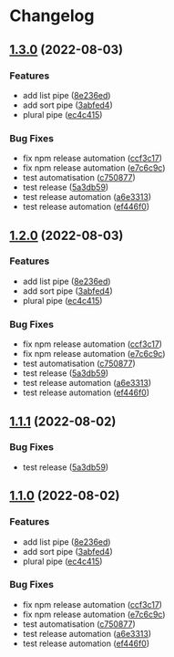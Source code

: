 # Changelog

## [1.3.0](https://github.com/haiilo/ngx-intl/compare/ngx-intl-v1.2.0...ngx-intl-v1.3.0) (2022-08-03)


### Features

* add list pipe ([8e236ed](https://github.com/haiilo/ngx-intl/commit/8e236edb316b592efc862db8b5b2763dd76d64a8))
* add sort pipe ([3abfed4](https://github.com/haiilo/ngx-intl/commit/3abfed460f95428a608c4cd484adf4b0570bccef))
* plural pipe ([ec4c415](https://github.com/haiilo/ngx-intl/commit/ec4c4150900dc493f3f9318279ed424265950fc8))


### Bug Fixes

* fix npm release automation ([ccf3c17](https://github.com/haiilo/ngx-intl/commit/ccf3c17847e8e05a7727691f59d469bdbb9cd88f))
* fix npm release automation ([e7c6c9c](https://github.com/haiilo/ngx-intl/commit/e7c6c9cb6036c1b6fcc85b4854333dee340132fe))
* test automatisation ([c750877](https://github.com/haiilo/ngx-intl/commit/c75087734ac2849e7da7ac206b242b623f7d8bb5))
* test release ([5a3db59](https://github.com/haiilo/ngx-intl/commit/5a3db59764bb99ac4e40ac05bd8a613101afb056))
* test release automation ([a6e3313](https://github.com/haiilo/ngx-intl/commit/a6e3313f70fc5f572ea8fa7b6dd817c23ff671a4))
* test release automation ([ef446f0](https://github.com/haiilo/ngx-intl/commit/ef446f01d46c88b52e1ea650302a8980efec7066))

## [1.2.0](https://github.com/haiilo/ngx-intl/compare/release-please-action-v1.1.1...release-please-action-v1.2.0) (2022-08-03)


### Features

* add list pipe ([8e236ed](https://github.com/haiilo/ngx-intl/commit/8e236edb316b592efc862db8b5b2763dd76d64a8))
* add sort pipe ([3abfed4](https://github.com/haiilo/ngx-intl/commit/3abfed460f95428a608c4cd484adf4b0570bccef))
* plural pipe ([ec4c415](https://github.com/haiilo/ngx-intl/commit/ec4c4150900dc493f3f9318279ed424265950fc8))


### Bug Fixes

* fix npm release automation ([ccf3c17](https://github.com/haiilo/ngx-intl/commit/ccf3c17847e8e05a7727691f59d469bdbb9cd88f))
* fix npm release automation ([e7c6c9c](https://github.com/haiilo/ngx-intl/commit/e7c6c9cb6036c1b6fcc85b4854333dee340132fe))
* test automatisation ([c750877](https://github.com/haiilo/ngx-intl/commit/c75087734ac2849e7da7ac206b242b623f7d8bb5))
* test release ([5a3db59](https://github.com/haiilo/ngx-intl/commit/5a3db59764bb99ac4e40ac05bd8a613101afb056))
* test release automation ([a6e3313](https://github.com/haiilo/ngx-intl/commit/a6e3313f70fc5f572ea8fa7b6dd817c23ff671a4))
* test release automation ([ef446f0](https://github.com/haiilo/ngx-intl/commit/ef446f01d46c88b52e1ea650302a8980efec7066))

## [1.1.1](https://github.com/haiilo/ngx-intl/compare/ngx-intl-v1.1.0...ngx-intl-v1.1.1) (2022-08-02)


### Bug Fixes

* test release ([5a3db59](https://github.com/haiilo/ngx-intl/commit/5a3db59764bb99ac4e40ac05bd8a613101afb056))

## [1.1.0](https://github.com/haiilo/ngx-intl/compare/ngx-intl-v1.0.1...ngx-intl-v1.1.0) (2022-08-02)


### Features

* add list pipe ([8e236ed](https://github.com/haiilo/ngx-intl/commit/8e236edb316b592efc862db8b5b2763dd76d64a8))
* add sort pipe ([3abfed4](https://github.com/haiilo/ngx-intl/commit/3abfed460f95428a608c4cd484adf4b0570bccef))
* plural pipe ([ec4c415](https://github.com/haiilo/ngx-intl/commit/ec4c4150900dc493f3f9318279ed424265950fc8))


### Bug Fixes

* fix npm release automation ([ccf3c17](https://github.com/haiilo/ngx-intl/commit/ccf3c17847e8e05a7727691f59d469bdbb9cd88f))
* fix npm release automation ([e7c6c9c](https://github.com/haiilo/ngx-intl/commit/e7c6c9cb6036c1b6fcc85b4854333dee340132fe))
* test automatisation ([c750877](https://github.com/haiilo/ngx-intl/commit/c75087734ac2849e7da7ac206b242b623f7d8bb5))
* test release automation ([a6e3313](https://github.com/haiilo/ngx-intl/commit/a6e3313f70fc5f572ea8fa7b6dd817c23ff671a4))
* test release automation ([ef446f0](https://github.com/haiilo/ngx-intl/commit/ef446f01d46c88b52e1ea650302a8980efec7066))
